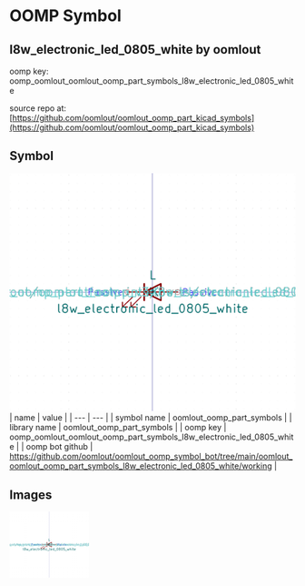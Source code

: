 # OOMP Symbol  
## l8w_electronic_led_0805_white  by oomlout  
  
oomp key: oomp_oomlout_oomlout_oomp_part_symbols_l8w_electronic_led_0805_white  
  
source repo at: [https://github.com/oomlout/oomlout_oomp_part_kicad_symbols](https://github.com/oomlout/oomlout_oomp_part_kicad_symbols)  
## Symbol  
  
[![working.png](working_600.png)](working.png)  
| name | value | 
| --- | --- | 
| symbol name | oomlout_oomp_part_symbols | 
| library name | oomlout_oomp_part_symbols | 
| oomp key | oomp_oomlout_oomlout_oomp_part_symbols_l8w_electronic_led_0805_white | 
| oomp bot github | https://github.com/oomlout/oomlout_oomp_symbol_bot/tree/main/oomlout_oomlout_oomp_part_symbols_l8w_electronic_led_0805_white/working | 
## Images  
  
[![working.png](working_140.png)](working.png)  

